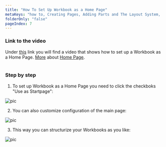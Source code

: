 ```yaml
---
title: "How To Set Up Workbook as a Home Page"
metaKeys: "how to, Creating Pages, Adding Parts and The Layout System, Workbook as a Home Page"
folderOnly: "false"
pageIndex: 7
---
```


 




### Link to the video

Under [this](https://profitbasedocs.blob.core.windows.net/videos/Workbooks%20-%20Workbook%20as%20a%20Homepage.mp4) link you will find a video that shows how to set up a Workbook as a Home Page. [More](../../homepage.md) about [Home Page](../../homepage.md).
<br/>
<br/>

### Step by step


1. To set up Workbook as a Home Page you need to click the checkboks "Use as Startpage":

![pic](https://profitbasedocs.blob.core.windows.net/images/HThp%20(1).png)

2. You can also customize configuration of the main page:

![pic](https://profitbasedocs.blob.core.windows.net/images/HThp%20(2).png)

3. This way you can structurize your Workbooks as you like:

![pic](https://profitbasedocs.blob.core.windows.net/images/HThp%20(3).png)
